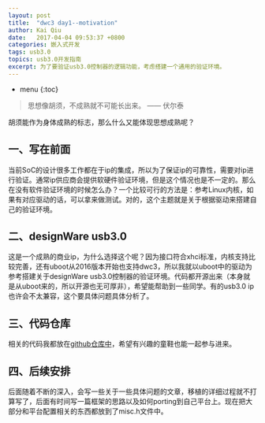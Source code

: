 ```yaml
---
layout: post
title:  "dwc3 day1--motivation"
author: Kai Qiu
date:   2017-04-04 09:53:37 +0800
categories: 嵌入式开发
tags: usb3.0
topics: usb3.0开发指南
excerpt: 为了要验证usb3.0控制器的逻辑功能，考虑搭建一个通用的验证环境。
---
```


* menu
{:toc}

> 思想像胡须，不成熟就不可能长出来。 —— 伏尔泰

胡须能作为身体成熟的标志，那么什么又能体现思想成熟呢？

## 一、写在前面

当前SoC的设计很多工作都在于ip的集成，所以为了保证ip的可靠性，需要对ip进行验证。通常ip供应商会提供软硬件验证环境，但是这个情况也是不一定的。那么在没有软件验证环境的时候怎么办？一个比较可行的方法是：参考Linux内核，如果有对应驱动的话，可以拿来做测试。对的，这个主题就是关于根据驱动来搭建自己的验证环境。

## 二、designWare usb3.0

这是一个成熟的商业ip，为什么选择这个呢？因为接口符合xhci标准，内核支持比较完善，还有uboot从2016版本开始也支持dwc3，所以我就以uboot中的驱动为参考搭建关于designWare usb3.0控制器的验证环境。代码都开源出来（本身就是从uboot来的，所以开源也无可厚非），希望能帮助到一些同学。有的usb3.0 ip也许会不太兼容，这个要具体问题具体分析了。

## 三、代码仓库

相关的代码我都放在[github仓库中](https://github.com/abcamus/dwc3-portable)，希望有兴趣的童鞋也能一起参与进来。

## 四、后续安排

后面随着不断的深入，会写一些关于一些具体问题的文章，移植的详细过程就不打算写了，后面有时间写一篇框架的思路以及如何porting到自己平台上。现在把大部分和平台配置相关的东西都放到了misc.h文件中。
